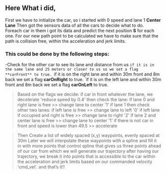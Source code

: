 ## Here What i did,
First we have to initialize the car, so i started with 0 speed and lane 1 **Center Lane**
Then got the sensors data of all the cars to decide what to do.
Foreach car in them i got its data and predict the next position **S** for each one.
For our new path point to be calculated we have to make sure that the path is collision free, within the acceleration and jerk limits.

### This could be done by the following steps:
-Check for the other car to see its lane and distance from us
`if it is in the same lane and 25 meters or closer to us so we set a flag **carFront** to true.
`if it is on the right lane and within 30m front and 8m back we set a flag **carOnRight** to true.
`if it is on the left lane and within 30m front and 8m back we set a flag **carOnLeft** to true.


> Based on the flags we decide:
>    if car in front whatever the lane, we decelerate 'reduce speed by 0.4'
>    then check the lane:
>        if lane 0 and right lane is free >> change lane to center '1'
>        if lane 1 then check other two lanes:
>            if left lane is free >> change lane to left '0'
>            if left lane if occupied and right is free >> change lane to right '2'
>        if lane 2 and center lane is free >> change lane to center '1'
>    if there is not car in front and speed is lower than 49.5 >> accelerate

>Then Create a list of widely spaced (x,y) waypoints, evenly spaced at 30m Later we will interpolate these waypoints with a spline and fill it in with more points that control spline
that gives us three points ahead of our car from which we will generate our trajectory
after having our trajectory, we break it into points that is accessible to the car within the acceleration and jerk limits based on our commanded velocity 'cmd_vel'.
and that’s it!!
